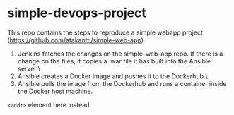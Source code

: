 # simple-devops-project
This repo contains the steps to reproduce a simple webapp project (https://github.com/atakanttl/simple-web-app).
> 
1. Jenkins fetches the changes on the simple-web-app repo. If there is a change on the files, it copies a .war file it has built into the Ansible server.\
2. Ansible creates a Docker image and pushes it to the Dockerhub.\
3. Ansible pulls the image from the Dockerhub and runs a container inside the Docker host machine.



`<addr>` element here instead.
